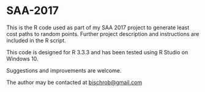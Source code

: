 # SAA-2017
This is the R code used as part of my SAA 2017 project to generate least cost paths to random points. Further project description and instructions are included in the R script. 

This code is designed for R 3.3.3 and has been tested using R Studio on Windows 10.

Suggestions and improvements are welcome.

The author may be contacted at bischrob@gmail.com
